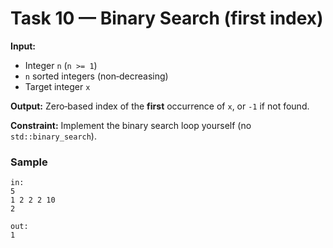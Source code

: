 
# Task 10 — Binary Search (first index)

**Input:**
- Integer `n` (`n >= 1`)
- `n` sorted integers (non‑decreasing)
- Target integer `x`

**Output:** Zero‑based index of the **first** occurrence of `x`, or `-1` if not found.

**Constraint:** Implement the binary search loop yourself (no `std::binary_search`).

### Sample
```
in:
5
1 2 2 2 10
2

out:
1
```
